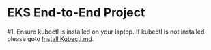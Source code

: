# EKS End-to-End Project
#1. Ensure kubectl is installed on your laptop. 
If kubectl is not installed please goto <a href="https://github.com/vnkt2005/Kubernetes/blob/main/Install%20Kubectl.md">Install Kubectl.md</a>.

